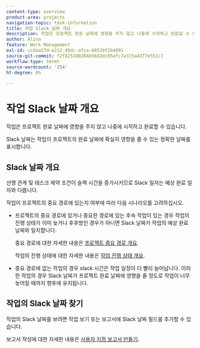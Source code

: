 ```yaml
---
content-type: overview
product-area: projects
navigation-topic: task-information
title: 작업 Slack 날짜 개요
description: 작업은 프로젝트 완료 날짜에 영향을 주지 않고 나중에 시작하고 완료할 수 있습니다.
author: Alina
feature: Work Management
exl-id: ccdaa27d-e212-45dc-afca-08539f2b4001
source-git-commit: f2f825280204b56d2dc85efc7a315a4377e551c7
workflow-type: tm+mt
source-wordcount: '254'
ht-degree: 0%

---
```


# 작업 Slack 날짜 개요

작업은 프로젝트 완료 날짜에 영향을 주지 않고 나중에 시작하고 완료할 수 있습니다.

Slack 날짜는 작업이 프로젝트의 완료 날짜에 확실히 영향을 줄 수 있는 정확한 날짜를 표시합니다.

## Slack 날짜 개요

선행 관계 및 태스크 제약 조건이 슬랙 시간을 증가시키므로 Slack 일자는 예상 완료 일자와 다릅니다.

작업이 프로젝트의 중요 경로에 있는지 여부에 따라 다음 시나리오를 고려하십시오.

* 프로젝트의 중요 경로에 있거나 중요한 경로에 있는 후속 작업이 있는 경우 작업의 진행 상태가 이미 늦거나 후후방인 경우가 아니면 Slack 날짜가 작업의 예상 완료 날짜와 일치합니다.

   중요 경로에 대한 자세한 내용은 [프로젝트 중요 경로 개요](../../../manage-work/tasks/manage-tasks/critical-path.md).

   작업의 진행 상태에 대한 자세한 내용은 [작업 진행 상태 개요](../../../manage-work/tasks/task-information/task-progress-status.md).

* 중요 경로에 없는 작업의 경우 slack 시간은 작업 일정이 더 빨리 늘어납니다. 이러한 작업의 경우 Slack 날짜가 프로젝트 완료 날짜에 영향을 줄 정도로 작업이 너무 늦어질 때까지 향후에 유지됩니다.

## 작업의 Slack 날짜 찾기

작업의 Slack 날짜를 보려면 작업 보기 또는 보고서에 Slack 날짜 필드를 추가할 수 있습니다.

보고서 작성에 대한 자세한 내용은 [사용자 지정 보고서 만들기](../../../reports-and-dashboards/reports/creating-and-managing-reports/create-custom-report.md).
